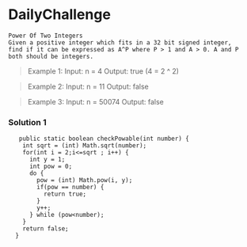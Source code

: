 # DailyChallenge
```
Power Of Two Integers
Given a positive integer which fits in a 32 bit signed integer, 
find if it can be expressed as A^P where P > 1 and A > 0. A and P 
both should be integers.
```

>Example 1:
>Input: n = 4
>Output: true (4 = 2 ^ 2)

>Example 2:
>Input: n = 11
>Output: false

>Example 3:
>Input: n = 50074
>Output: false

### Solution 1
```
   public static boolean checkPowable(int number) {
    int sqrt = (int) Math.sqrt(number);
    for(int i = 2;i<=sqrt ; i++) {
      int y = 1;
      int pow = 0;
      do {
        pow = (int) Math.pow(i, y);
        if(pow == number) {
          return true;
        }
        y++;
      } while (pow<number);
    }
    return false;
  }
```
